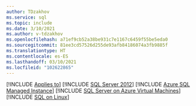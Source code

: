 ```yaml
---
author: TDzakhov
ms.service: sql
ms.topic: include
ms.date: 3/10/2021
ms.author: v-tdzakhov
ms.openlocfilehash: a71ef9cb52a38be931c7e1167c6459f55be5eda0
ms.sourcegitcommit: 81ee3cd57526d255de93afb84186074a3fb9885f
ms.translationtype: HT
ms.contentlocale: es-ES
ms.lasthandoff: 03/10/2021
ms.locfileid: "102622865"
---
```

[!INCLUDE [Applies to](../../includes/applies-md.md)] [!INCLUDE [SQL Server 2012](sqlserver2012-and-higher.md)]  [!INCLUDE [Azure SQL Managed Instance](../../includes/applies-to-version/_asdbmi.md)] [!INCLUDE [SQL Server on Azure Virtual Machines](../../includes/applies-to-version/sqlserver-azvm.md)] [!INCLUDE [SQL on Linux](../../includes/applies-to-version/sql-on-linux.md)]
